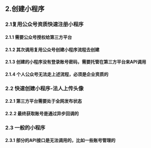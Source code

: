 ## **2.创建小程序**
### 2.1复用公众号资质快速注册小程序
#### 2.1.1 需要公众号授权给第三方平台
#### 2.1.2 其次调用复用公众号创建小程序流程去创建
#### 2.1.3 创建的小程序没有登录账号密码，需要托管在第三方平台来API调用
#### 2.1.4 个人公众号无法走上述流程，必须是企业资质的

### 2.2 快速创建小程序-法人上传头像
#### 2.2.1 第三方平台需要处于全网发布状态
#### 2.2.2 最终获取账号是通过异步回调的

### 2.3 一般的小程序
#### 2.3.1 部分的API接口是无法调用的，比如一些账号管理的
 







